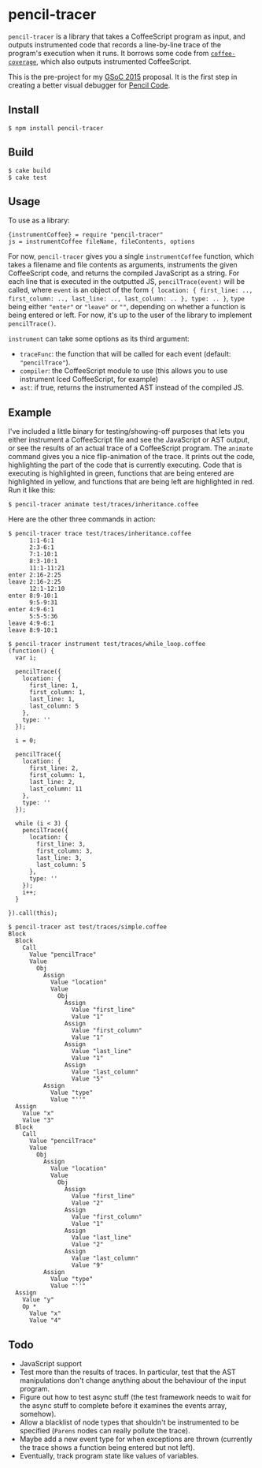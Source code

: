 # pencil-tracer

`pencil-tracer` is a library that takes a CoffeeScript program as input, and outputs instrumented code that records a line-by-line trace of the program's execution when it runs. It borrows some code from [`coffee-coverage`](https://github.com/benbria/coffee-coverage), which also outputs instrumented CoffeeScript.

This is the pre-project for my [GSoC 2015](https://www.google-melange.com/gsoc/homepage/google/gsoc2015) proposal. It is the first step in creating a better visual debugger for [Pencil Code](http://pencilcode.net/).

## Install

    $ npm install pencil-tracer

## Build

    $ cake build
    $ cake test

## Usage

To use as a library:

    {instrumentCoffee} = require "pencil-tracer"
    js = instrumentCoffee fileName, fileContents, options

For now, `pencil-tracer` gives you a single `instrumentCoffee` function, which takes a filename and file contents as arguments, instruments the given CoffeeScript code, and returns the compiled JavaScript as a string. For each line that is executed in the outputted JS, `pencilTrace(event)` will be called, where `event` is an object of the form `{ location: { first_line: .., first_column: .., last_line: .., last_column: .. }, type: .. }`, `type` being either `"enter"` or `"leave"` or `""`, depending on whether a function is being entered or left. For now, it's up to the user of the library to implement `pencilTrace()`.

`instrument` can take some options as its third argument:

* `traceFunc`: the function that will be called for each event (default: `"pencilTrace"`).
* `compiler`: the CoffeeScript module to use (this allows you to use instrument Iced CoffeeScript, for example)
* `ast`: if true, returns the instrumented AST instead of the compiled JS.

## Example

I've included a little binary for testing/showing-off purposes that lets you either instrument a CoffeeScript file and see the JavaScript or AST output, or see the results of an actual trace of a CoffeeScript program. The `animate` command gives you a nice flip-animation of the trace. It prints out the code, highlighting the part of the code that is currently executing. Code that is executing is highlighted in green, functions that are being entered are highlighted in yellow, and functions that are being left are highlighted in red. Run it like this:

    $ pencil-tracer animate test/traces/inheritance.coffee

Here are the other three commands in action:

    $ pencil-tracer trace test/traces/inheritance.coffee
          1:1-6:1
          2:3-6:1
          7:1-10:1
          8:3-10:1
          11:1-11:21
    enter 2:16-2:25
    leave 2:16-2:25
          12:1-12:10
    enter 8:9-10:1
          9:5-9:31
    enter 4:9-6:1
          5:5-5:36
    leave 4:9-6:1
    leave 8:9-10:1

    $ pencil-tracer instrument test/traces/while_loop.coffee
    (function() {
      var i;

      pencilTrace({
        location: {
          first_line: 1,
          first_column: 1,
          last_line: 1,
          last_column: 5
        },
        type: ''
      });

      i = 0;

      pencilTrace({
        location: {
          first_line: 2,
          first_column: 1,
          last_line: 2,
          last_column: 11
        },
        type: ''
      });

      while (i < 3) {
        pencilTrace({
          location: {
            first_line: 3,
            first_column: 3,
            last_line: 3,
            last_column: 5
          },
          type: ''
        });
        i++;
      }

    }).call(this);

    $ pencil-tracer ast test/traces/simple.coffee
    Block
      Block
        Call
          Value "pencilTrace"
          Value
            Obj
              Assign
                Value "location"
                Value
                  Obj
                    Assign
                      Value "first_line"
                      Value "1"
                    Assign
                      Value "first_column"
                      Value "1"
                    Assign
                      Value "last_line"
                      Value "1"
                    Assign
                      Value "last_column"
                      Value "5"
              Assign
                Value "type"
                Value "''"
      Assign
        Value "x"
        Value "3"
      Block
        Call
          Value "pencilTrace"
          Value
            Obj
              Assign
                Value "location"
                Value
                  Obj
                    Assign
                      Value "first_line"
                      Value "2"
                    Assign
                      Value "first_column"
                      Value "1"
                    Assign
                      Value "last_line"
                      Value "2"
                    Assign
                      Value "last_column"
                      Value "9"
              Assign
                Value "type"
                Value "''"
      Assign
        Value "y"
        Op *
          Value "x"
          Value "4"

## Todo

* JavaScript support
* Test more than the results of traces. In particular, test that the AST
  manipulations don't change anything about the behaviour of the input program.
* Figure out how to test async stuff (the test framework needs to wait for the
  async stuff to complete before it examines the events array, somehow).
* Allow a blacklist of node types that shouldn't be instrumented to be
  specified (`Parens` nodes can really pollute the trace).
* Maybe add a new event type for when exceptions are thrown (currently the
  trace shows a function being entered but not left).
* Eventually, track program state like values of variables.

